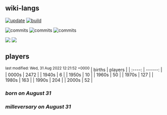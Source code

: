 ## wiki-langs
[![update](https://github.com/dreamerminsk/wiki-langs/actions/workflows/update-tables.yml/badge.svg)](https://github.com/dreamerminsk/wiki-langs/actions/workflows/update-tables.yml)
[![build](https://github.com/dreamerminsk/wiki-langs/actions/workflows/build.yml/badge.svg)](https://github.com/dreamerminsk/wiki-langs/actions/workflows/build.yml)

![commits](https://img.shields.io/github/commit-activity/y/dreamerminsk/wiki-langs)
![commits](https://img.shields.io/github/commit-activity/m/dreamerminsk/wiki-langs)
![commits](https://img.shields.io/github/commit-activity/w/dreamerminsk/wiki-langs)

![](https://img.shields.io/github/languages/code-size/dreamerminsk/wiki-langs)
![](https://img.shields.io/github/repo-size/dreamerminsk/wiki-langs)

## players
<sup>last modified: Wed, 31 Aug 2022 12:21:52 +0000</sup>
| births | players |
| :----: | ------: |
| 0000s | 2472 |
| 1940s | 6 |
| 1950s | 10 |
| 1960s | 50 |
| 1970s | 127 |
| 1980s | 163 |
| 1990s | 204 |
| 2000s | 52 |

### ***born on August 31***


### ***milleversary on August 31***



